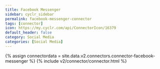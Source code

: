 ```yaml
---
title: Facebook Messenger
sidebar: cyclr_sidebar
permalink: facebook-messenger-connector
tags: [connector]
icon: https://my.cyclr.com/api/ConnectorIcon/16379
default_header: false
category: Social Media
categories: [Social Media]
---
```

{% assign connectordata = site.data.v2.connectors.connector-facebook-messenger %}
{% include v2/connector/connector.html %}	